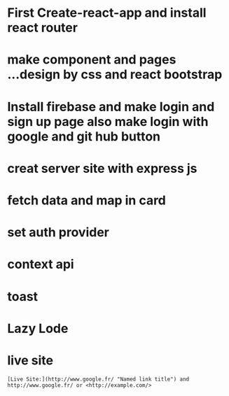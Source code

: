 
# First Create-react-app and install react router
# make component and pages ...design by css and react bootstrap
# Install firebase and make login and sign up page also make login with google and git hub button
#  creat server site with express js
# fetch data and map in card
# set auth provider
# context api 
# toast
# Lazy Lode



# live site
    [Live Site:](http://www.google.fr/ "Named link title") and http://www.google.fr/ or <http://example.com/>